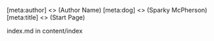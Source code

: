 [meta:author] <> (Author Name)
[meta:dog] <> (Sparky McPherson)
[meta:title] <> (Start Page)

index.md in content/index

